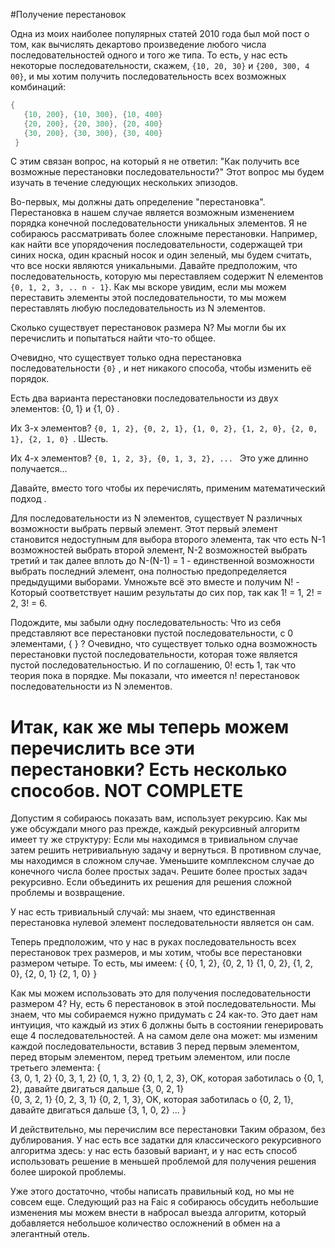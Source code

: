 #Получение перестановок

Одна из моих наиболее популярных статей 2010 года был мой пост 
о том, как вычислять декартово произведение любого числа последовательностей одного и того
же типа. 
То есть, у нас есть некоторые последовательности, скажем, `{10, 20, 30}` и `{200, 300, 4
00}`, и мы хотим получить последовательность всех возможных комбинаций:

```csharp
{ 
   {10, 200}, {10, 300}, {10, 400} 
   {20, 200}, {20, 300}, {20, 400}
   {30, 200}, {30, 300}, {30, 400} 
 } 

```
С этим связан вопрос, на который я не ответил: "Как получить все возможные перестановки последовательности?" Этот вопрос мы будем изучать в течение следующих нескольких эпизодов. 


 Во-первых, мы должны дать определение "перестановка". Перестановка в нашем случае является возможным изменением порядка конечной последовательности уникальных элементов.  Я не собираюсь рассматривать более сложныме перестановки. Например, как найти все упорядочения последовательности, содержащей три синих носка, один красный носок и один зеленый, мы будем считать, что все носки являются уникальными.  Давайте предположим, что последовательность, которую мы переставляем содержит N елементов `{0, 1, 2, 3, .. n - 1}`.  Как мы вскоре увидим, если мы можем переставить элементы этой последовательности, то мы можем переставлять любую последовательность из N элементов. 

 Сколько существует перестановок размера N?  Мы могли бы их перечислить и попытаться найти что-то общее.  

Очевидно, что существует только одна перестановка последовательности `{0}` , и нет никакого способа, чтобы изменить её порядок.  

Есть два варианта перестановки последовательности из двух элементов: {0, 1} и {1, 0} . 

 Их 3-х элементов?  `{0, 1, 2}, {0, 2, 1}, {1, 0, 2}, {1, 2, 0}, {2, 0, 1}, {2, 1, 0} `.  Шесть. 

 Их 4-х элементов? `{0, 1, 2, 3}, {0, 1, 3, 2}, ... ` Это уже длинно получается... 

 Давайте, вместо того чтобы их перечислять, применим математический подход . 

 Для последовательности из N элементов, существует N различных возможности выбрать первый элемент.  Этот первый элемент становится недоступным для выбора второго элемента, так что есть N-1 возможностей выбрать второй элемент, N-2 возможностей выбрать третий и так далее вплоть до N-(N-1) = 1 - единственной возможности выбрать последний элемент, она полностью предопределяется предыдущими выборами.  Умножьте всё это вместе и получим N!  - Который соответствует нашим результаты до сих пор, так как 1!  = 1, 2!  = 2, 3!  = 6. 

 Подождите, мы забыли одну последовательность: Что из себя представляют все перестановки пустой последовательности, с 0 элементами, { } ?  Очевидно, что существует только одна возможность перестановки пустой последовательности, которая тоже является пустой последовательностью.  И по соглашению, 0!  есть 1, так что теория пока в порядке.  Мы показали, что имеется n!  перестановок последовательности из N элементов. 

 Итак, как же мы теперь можем перечислить все эти перестановки?  Есть несколько способов. 
NOT COMPLETE
==========================
Допустим я собираюсь показать вам, использует рекурсию.  Как мы уже обсуждали много раз прежде, каждый рекурсивный алгоритм имеет ту же структуру: 
 Если мы находимся в тривиальном случае затем решить нетривиальную задачу и вернуться. 
 В противном случае, мы находимся в сложном случае. 
 Уменьшите комплексном случае до конечного числа более простых задач. 
 Решите более простых задач рекурсивно. 
 Если объединить их решения для решения сложной проблемы и возвращение. 

 У нас есть тривиальный случай: мы знаем, что единственная перестановка нулевой элемент последовательности является он сам. 

 Теперь предположим, что у нас в руках последовательность всех перестановок трех размеров, и мы хотим, чтобы все перестановки размером четыре.  То есть, мы имеем: 
  {
 {0, 1, 2},
 {0, 2, 1}
 {1, 0, 2},
 {1, 2, 0},
 {2, 0, 1}
 {2, 1, 0}
 } 

 Как мы можем использовать это для получения последовательности размером 4?  Ну, есть 6 перестановок в этой последовательности.  Мы знаем, что мы собираемся нужно придумать с 24 как-то.  Это дает нам интуиция, что каждый из этих 6 должны быть в состоянии генерировать еще 4 последовательностей.  А на самом деле она может: мы изменим каждой последовательности, вставив 3 перед первым элементом, перед вторым элементом, перед третьим элементом, или после третьего элемента: 
  {  
 {3, 0, 1, 2} 
 {0, 3, 1, 2}
 {0, 1, 3, 2}
 {0, 1, 2, 3}, OK, которая заботилась о {0, 1, 2}, давайте двигаться дальше 
 {3, 0, 2, 1}  
 {0, 3, 2, 1}
 {0, 2, 3, 1}
 {0, 2, 1, 3}, OK, которая заботилась о {0, 2, 1}, давайте двигаться дальше 
   {3, 1, 0, 2} 
   ...
 } 

 И действительно, мы перечислим все перестановки Таким образом, без дублирования.  У нас есть все задатки для классического рекурсивного алгоритма здесь: у нас есть базовый вариант, и у нас есть способ использовать решение в меньшей проблемой для получения решения более широкой проблемы. 

 Уже этого достаточно, чтобы написать правильный код, но мы не совсем еще. Следующий раз на Faic я собираюсь обсудить небольшие изменения мы можем внести в набросал выезда алгоритм, который добавляется небольшое количество осложнений в обмен на а элегантный отель.
